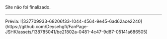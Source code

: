 Site não foi finalizado.
<hr/>
Prévia:
![337709933-68206f33-1044-4564-9e45-6ad62ace2240](https://github.com/Deysehgfi/FanPage-JSHK/assets/138785041/be21802a-0481-4c47-9d87-05141a686505)


